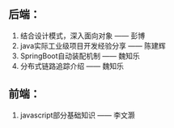 



## 后端：

1. 结合设计模式，深入面向对象 —— 彭博
2. java实际工业级项目开发经验分享 —— 陈建辉 
3. SpringBoot自动装配机制 —— 魏知乐
5. 分布式链路追踪介绍 —— 魏知乐



## 前端：

1. javascript部分基础知识 —— 李文灏